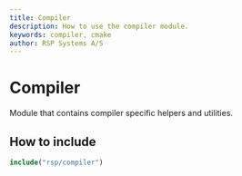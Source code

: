 ```yaml
---
title: Compiler
description: How to use the compiler module.
keywords: compiler, cmake
author: RSP Systems A/S
---
```


# Compiler

Module that contains compiler specific helpers and utilities.

## How to include

```cmake
include("rsp/compiler")
```